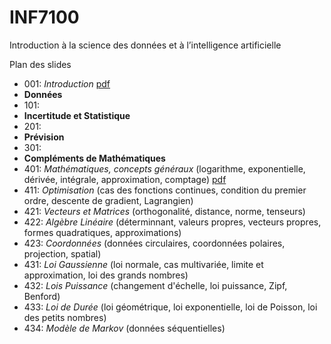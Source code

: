 # INF7100
Introduction à la science des données et à l’intelligence artificielle

Plan des slides
- 001: *Introduction* [pdf](ici)
- **Données**
- 101:
- **Incertitude et Statistique**
- 201:
- **Prévision**
- 301:
- **Compléments de Mathématiques**
- 401: *Mathématiques, concepts généraux* (logarithme, exponentielle, dérivée, intégrale, approximation, comptage) [pdf](ici)
- 411: *Optimisation* (cas des fonctions continues, condition du premier ordre, descente de gradient, Lagrangien)
- 421: *Vecteurs et Matrices* (orthogonalité, distance, norme, tenseurs)
- 422: *Algèbre Linéaire* (déterminnant, valeurs propres, vecteurs propres, formes quadratiques, approximations)
- 423: *Coordonnées* (données circulaires, coordonnées polaires, projection, spatial)
- 431: *Loi Gaussienne* (loi normale, cas multivariée, limite et approximation, loi des grands nombres)
- 432: *Lois Puissance* (changement d'échelle, loi puissance, Zipf, Benford)
- 433: *Loi de Durée* (loi géométrique, loi exponentielle, loi de Poisson, loi des petits nombres)
- 434: *Modèle de Markov* (données séquentielles)
